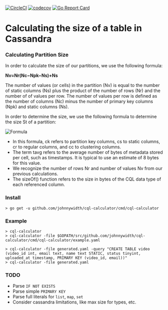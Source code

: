 [![CircleCI](https://circleci.com/gh/johnnywidth/cql-calculator.svg?style=svg)](https://circleci.com/gh/johnnywidth/cql-calculator) [![codecov](https://codecov.io/gh/johnnywidth/cql-calculator/branch/master/graph/badge.svg)](https://codecov.io/gh/johnnywidth/cql-calculator) [![Go Report Card](https://goreportcard.com/badge/github.com/johnnywidth/cql-calculator)](https://goreportcard.com/report/github.com/johnnywidth/cql-calculator)

# Calculating the size of a table in Cassandra

### Calculating Partition Size

In order to calculate the size of our partitions, we use the following formula:

**Nv=Nr(Nc−Npk−Ns)+Ns**

The number of values (or cells) in the partition (Nv) is equal to the number of static columns (Ns) plus the product of the number of rows (Nr) and the number of of values per row. The number of values per row is defined as the number of columns (Nc) minus the number of primary key columns (Npk) and static columns (Ns).

In order to determine the size, we use the following formula to determine the size St of a partition:

![](https://github.com/johnnywidth/cql-calculator/raw/master/size-formula.png "Formula")

 - In this formula, ck refers to partition key columns, cs to static columns, cr to regular columns, and cc to clustering columns.
 - The term tavg refers to the average number of bytes of metadata stored per cell, such as timestamps. It is typical to use an estimate of 8 bytes for this value.
 - We recognize the number of rows Nr and number of values Nv from our previous calculations.
 - The sizeOf() function refers to the size in bytes of the CQL data type of each referenced column.

### Install

```
> go get -u github.com/johnnywidth/cql-calculator/cmd/cql-calculator
```

### Example

```
> cql-calculator
> cql-calculator -file $GOPATH/src/github.com/johnnywidth/cql-calculator/cmd/cql-calculator/example.yaml
```

```
> cql-calculator -file generated.yaml -query "CREATE TABLE video (video_id int, email text, name text STATIC, status tinyint, uploaded_at timestamp, PRIMARY KEY (video_id, email))"
> cql-calculator -file generated.yaml
```

### TODO
 - Parse `IF NOT EXISTS`
 - Parse simple `PRIMARY KEY`
 - Parse full literals for `list`, `map`, `set`
 - Consider cassandra limitations, like max size for types, etc.
